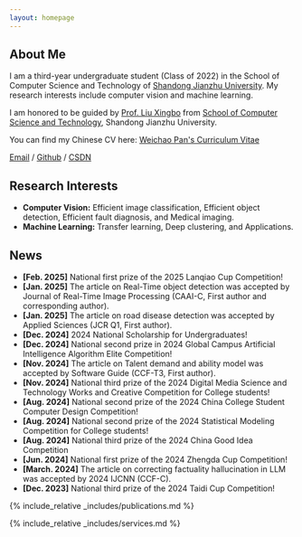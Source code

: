 ```yaml
---
layout: homepage
---
```


## About Me

I am a third-year undergraduate student (Class of 2022) in the School of Computer Science and Technology of [Shandong Jianzhu University](https://www.sdjzu.edu.cn/). My research interests include computer vision and machine learning.

I am honored to be guided by [Prof. Liu Xingbo](https://www.sdjzu.edu.cn/jsjkx/info/1024/4415.htm) from [School of Computer Science and Technology](https://www.sdjzu.edu.cn/jsjkx/index.htm), Shandong Jianzhu University.

You can find my Chinese CV here: [Weichao Pan's Curriculum Vitae](../assets/Curriculum_Vitae_CN.pdf)

[Email](mailto:202211102025@stu.sdjzu.edu.cn) / [Github](https://github.com/JEFfersusu) / [CSDN](https://blog.csdn.net/weixin_73994643?type=blog)

## Research Interests

- **Computer Vision:** Efficient image classification, Efficient object detection, Efficient fault diagnosis, and Medical imaging.
- **Machine Learning:** Transfer learning, Deep clustering, and Applications.

## News

- **[Feb. 2025]** National first prize of the 2025 Lanqiao Cup Competition!
- **[Jan. 2025]** The article on Real-Time object detection was accepted by Journal of Real-Time Image Processing (CAAI-C, First author and corresponding author).
- **[Jan. 2025]** The article on road disease detection was accepted by Applied Sciences (JCR Q1, First author).
- **[Dec. 2024]** 2024 National Scholarship for Undergraduates!
- **[Dec. 2024]** National second prize in 2024 Global Campus Artificial Intelligence Algorithm Elite Competition!
- **[Nov. 2024]** The article on Talent demand and ability model was accepted by Software Guide (CCF-T3, First author).
- **[Nov. 2024]** National third prize of the 2024 Digital Media Science and Technology Works and Creative Competition for College students!
- **[Aug. 2024]** National second prize of the 2024 China College Student Computer Design Competition!
- **[Aug. 2024]** National second prize of the 2024 Statistical Modeling Competition for College students!
- **[Aug. 2024]** National third prize of the 2024 China Good Idea Competition
- **[Jun. 2024]** National first prize of the 2024 Zhengda Cup Competition!
- **[March. 2024]** The article on correcting factuality hallucination in LLM was accepted by 2024 IJCNN (CCF-C).
- **[Dec. 2023]** National third prize of the 2024 Taidi Cup Competition!

{% include_relative _includes/publications.md %}

{% include_relative _includes/services.md %}
